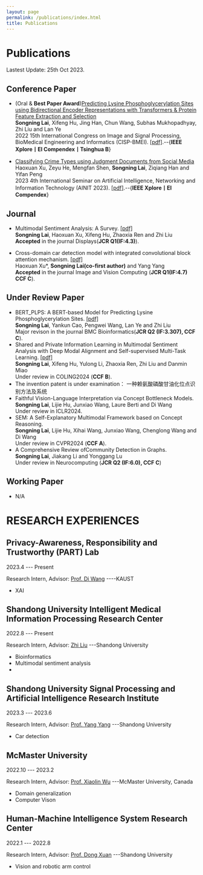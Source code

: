 ```yaml
---
layout: page
permalink: /publications/index.html
title: Publications
---
```


# Publications

Lastest Update: 25th Oct 2023.

## Conference Paper

- (Oral & **Best Paper Award**)[Predicting Lysine Phosphoglycerylation Sites using Bidirectional Encoder Representations with Transformers & Protein Feature Extraction and Selection](https://ieeexplore.ieee.org/abstract/document/9979871/)
<br>**Songning Lai**, Xifeng Hu, Jing Han, Chun Wang, Subhas Mukhopadhyay, Zhi Liu and Lan Ye<br> 2022 15th International Congress on Image and Signal Processing, BioMedical Engineering and Informatics (CISP-BMEI). [[pdf]](https://ieeexplore.ieee.org/stamp/stamp.jsp?tp=&arnumber=9979871).--{**IEEE Xplore丨EI Compendex丨Tsinghua B**}

- [Classifying Crime Types using Judgment Documents from Social Media](file/ljq.pdf)
<br>Haoxuan Xu, Zeyu He, Mengfan Shen, **Songning Lai**, Ziqiang Han and Yifan Peng<br> 2023 4th International Seminar on Artificial Intelligence, Networking and Information Technology (AINIT 2023). [[pdf]](file/ljq.pdf).--{**IEEE Xplore丨EI Compendex**}

## Journal

- Multimodal Sentiment Analysis: A Survey. [[pdf]](https://arxiv.org/pdf/2305.07611.pdf) <br>**Songning Lai**, Haoxuan Xu, Xifeng Hu, Zhaoxia Ren and Zhi Liu<br>
**Accepted** in the journal Displays(**JCR Q1(IF:4.3)**).

- Cross-domain car detection model with integrated convolutional block attention mechanism. [[pdf]](https://www.sciencedirect.com/science/article/pii/S0262885623002081) <br>Haoxuan Xu*, **Songning Lai(co-first author)** and Yang Yang<br>
**Accepted** in the journal Image and Vision Computing (**JCR Q1(IF:4.7) CCF C**).

  

                                                                                

## Under Review Paper

- BERT_PLPS: A BERT-based Model for Predicting Lysine Phosphoglycerylation Sites. [[pdf]](https://assets.researchsquare.com/files/rs-2858313/v1_covered_07d0e57c-bbc3-4bca-9e12-eb9ff6192f04.pdf?c=1683001221
) <br>**Songning Lai**, Yankun Cao, Pengwei Wang, Lan Ye and Zhi Liu<br>
Major revison in the journal BMC Bioinformatics(**JCR Q2 (IF:3.307), CCF C**).
- Shared and Private Information Learning in Multimodal Sentiment Analysis with Deep Modal Alignment and Self-supervised Multi-Task Learning. [[pdf]](https://arxiv.org/pdf/2305.08473.pdf) <br>**Songning Lai**, Xifeng Hu, Yulong Li, Zhaoxia Ren, Zhi Liu and Danmin Miao<br>
Under review in COLING2024 (**CCF B**).
- The invention patent is under examination： 一种赖氨酸磷酸甘油化位点识别方法及系统 
- Faithful Vision-Language Interpretation via Concept Bottleneck Models. <br>**Songning Lai**, Lijie Hu, Junxiao Wang, Laure Berti and Di Wang<br>
Under review in ICLR2024.
- SEM: A Self-Explanatory Multimodal Framework based on Concept Reasoning. <br>**Songning Lai**, Lijie Hu, Xihai Wang, Junxiao Wang, Chenglong Wang and Di Wang<br>
Under review in CVPR2024 (**CCF A**).
- A Comprehensive Review ofCommunity Detection in Graphs. <br>**Songning Lai**, Jiakang Li and Yonggang Lu<br>
Under review in Neurocomputing (**JCR Q2 (IF:6.0), CCF C**)

## Working Paper

- N/A




#  RESEARCH EXPERIENCES

## Privacy-Awareness, Responsibility and Trustworthy (PART) Lab

2023.4 --- Present

Research Intern, Advisor: [Prof. Di Wang](https://cemse.kaust.edu.sa/cs/people/person/di-wang) ----KAUST

- XAI

## Shandong University Intelligent Medical Information Processing Research Center

2022.8 --- Present

Research Intern, Advisor: [Zhi Liu](https://faculty.sdu.edu.cn/liuzhi1/zh_CN/index/538797/list/index.htm) ---Shandong University

- Bioinformatics
- Multimodal sentiment analysis
- 
## Shandong University Signal Processing and Artificial Intelligence Research Institute

2023.3 --- 2023.6

Research Intern, Advisor: [Prof. Yang Yang](https://faculty.sdu.edu.cn/yangyang/zh_CN/index/11881/list/index.htm) ---Shandong University

- Car detection

## McMaster University

2022.10 --- 2023.2

Research Intern, Advisor: [Prof. Xiaolin Wu](https://faculty.sdu.edu.cn/liuzhi1/zh_CN/index/538797/list/index.htm) ---McMaster University, Canada

- Domain generalization
- Computer Vison

## Human-Machine Intelligence System Research Center

2022.1 --- 2022.8

Research Intern, Advisor: [Prof. Dong Xuan](https://web.cse.ohio-state.edu/~xuan.3/) ---Shandong University

- Vision and robotic arm control


